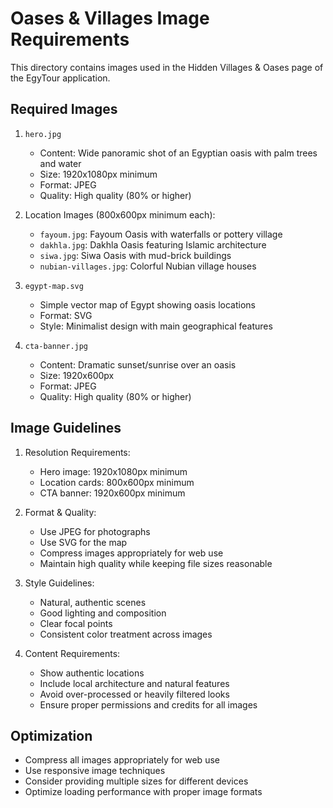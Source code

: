 # Oases & Villages Image Requirements

This directory contains images used in the Hidden Villages & Oases page of the EgyTour application.

## Required Images

1. `hero.jpg`
   - Content: Wide panoramic shot of an Egyptian oasis with palm trees and water
   - Size: 1920x1080px minimum
   - Format: JPEG
   - Quality: High quality (80% or higher)

2. Location Images (800x600px minimum each):
   - `fayoum.jpg`: Fayoum Oasis with waterfalls or pottery village
   - `dakhla.jpg`: Dakhla Oasis featuring Islamic architecture
   - `siwa.jpg`: Siwa Oasis with mud-brick buildings
   - `nubian-villages.jpg`: Colorful Nubian village houses

3. `egypt-map.svg`
   - Simple vector map of Egypt showing oasis locations
   - Format: SVG
   - Style: Minimalist design with main geographical features

4. `cta-banner.jpg`
   - Content: Dramatic sunset/sunrise over an oasis
   - Size: 1920x600px
   - Format: JPEG
   - Quality: High quality (80% or higher)

## Image Guidelines

1. Resolution Requirements:
   - Hero image: 1920x1080px minimum
   - Location cards: 800x600px minimum
   - CTA banner: 1920x600px minimum

2. Format & Quality:
   - Use JPEG for photographs
   - Use SVG for the map
   - Compress images appropriately for web use
   - Maintain high quality while keeping file sizes reasonable

3. Style Guidelines:
   - Natural, authentic scenes
   - Good lighting and composition
   - Clear focal points
   - Consistent color treatment across images

4. Content Requirements:
   - Show authentic locations
   - Include local architecture and natural features
   - Avoid over-processed or heavily filtered looks
   - Ensure proper permissions and credits for all images

## Optimization

- Compress all images appropriately for web use
- Use responsive image techniques
- Consider providing multiple sizes for different devices
- Optimize loading performance with proper image formats 